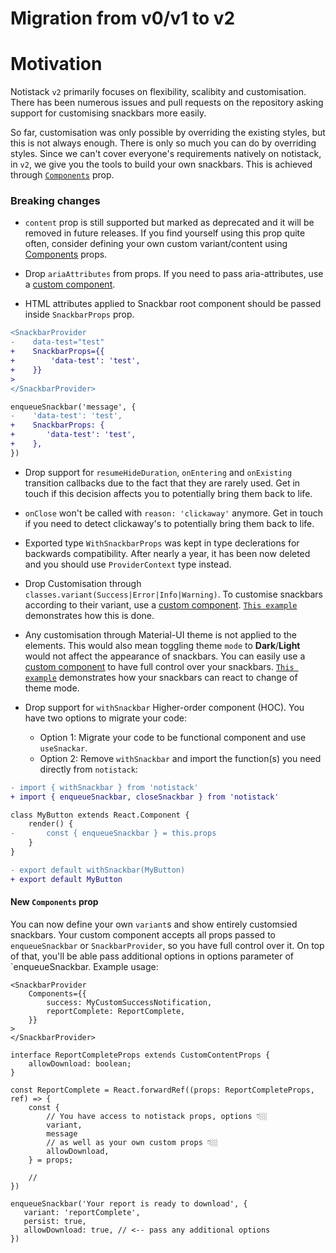 

# Migration from v0/v1 to v2

# Motivation
Notistack `v2` primarily focuses on flexibility, scalibity and customisation. There has been numerous issues and pull requests
on the repository asking support for customising snackbars more easily.

So far, customisation was only possible by overriding the existing styles, but this is not always enough. There is only so 
much you can do by overriding styles. Since we can't cover everyone's requirements natively on notistack, in `v2`, we give 
you the tools to build your own snackbars. This is achieved through [`Components`](#8-new-components-prop) prop.


### Breaking changes

* `content` prop is still supported but marked as deprecated and it will be removed in future releases. If you find yourself using this prop quite often, consider defining your own custom variant/content using [Components](#8-new-components-prop) props. 

* Drop `ariaAttributes` from props. If you need to pass aria-attributes, use a [custom component](#8-new-components-prop).

* HTML attributes applied to Snackbar root component should be passed inside `SnackbarProps` prop.
```diff
<SnackbarProvider
-    data-test="test"
+    SnackbarProps={{
+        'data-test': 'test',
+    }}
>
</SnackbarProvider>

enqueueSnackbar('message', {
-    'data-test': 'test',
+    SnackbarProps: {
+       'data-test': 'test',
+    },
})
```

* Drop support for `resumeHideDuration`, `onEntering` and `onExisting` transition callbacks due to the fact that they are rarely used. Get in touch if this decision affects you to potentially bring them back to life.

* `onClose` won't be called with `reason: 'clickaway'` anymore. Get in touch if you need to detect clickaway's to potentially bring them back to life.

* Exported type `WithSnackbarProps` was kept in type declerations for backwards compatibility. After nearly a year, it has been now deleted and you should use `ProviderContext` type instead.

* Drop Customisation through `classes.variant(Success|Error|Info|Warning)`. To customise snackbars according to their
variant, use a [custom component](#8-new-components-prop). [`This example`](https://github.com/iamhosseindhv/notistack/tree/alpha/examples/custom-snackbar-example) demonstrates how this is done.

* Any customisation through Material-UI theme is not applied to the elements. This would also mean toggling theme `mode` to **Dark**/**Light** would not affect the appearance of snackbars. You can easily use a [custom component](#8-new-components-prop) to have full control over your snackbars. [`This example`](https://github.com/iamhosseindhv/notistack/tree/alpha/examples/custom-snackbar-example) demonstrates how your snackbars can react to change of theme mode.

* Drop support for `withSnackbar` Higher-order component (HOC). You have two options to migrate your code:
  * Option 1: Migrate your code to be functional component and use `useSnackar`.
  * Option 2: Remove `withSnackbar` and import the function(s) you need directly from `notistack`:
```diff
- import { withSnackbar } from 'notistack' 
+ import { enqueueSnackbar, closeSnackbar } from 'notistack' 

class MyButton extends React.Component {
    render() {
-       const { enqueueSnackbar } = this.props
    }
}

- export default withSnackbar(MyButton)
+ export default MyButton
```


####  New `Components` prop
You can now define your own `variant`s and show entirely customsied snackbars. Your custom component accepts all props passed to `enqueueSnackbar` or `SnackbarProvider`, so you have full control over it. On top of that, you'll be able pass additional options in options parameter of `enqueueSnackbar. Example usage:

```tsx
<SnackbarProvider
    Components={{
        success: MyCustomSuccessNotification,
        reportComplete: ReportComplete,
    }}
>
</SnackbarProvider>

interface ReportCompleteProps extends CustomContentProps {
    allowDownload: boolean;
}

const ReportComplete = React.forwardRef((props: ReportCompleteProps, ref) => {
    const {
        // You have access to notistack props, options 👇🏼
        variant,
        message
        // as well as your own custom props 👇🏼
        allowDownload,
    } = props;

    // 
})

enqueueSnackbar('Your report is ready to download', {
   variant: 'reportComplete',
   persist: true,
   allowDownload: true, // <-- pass any additional options
})

```

